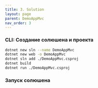 ```yaml
---
title: 3. Solution
layout: page
parent: DemoAppMvc
nav_order: 3
---
```

### CLI: Создание солюшена и проекта
```bash
dotnet new sln --name DemoAppMvc
dotnet new web -o DemoAppMvc
dotnet sln add ./DemoAppMvc.csproj
dotnet build
dotnet run ./DemoAppMvc.csproj
```

### Запуск солюшена